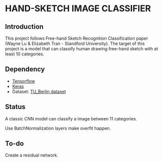 # HAND-SKETCH IMAGE CLASSIFIER

## Introduction
This project follows Free-hand Sketch Recognition Classification paper (Wayne Lu & Elizabeth Tran - Standford University). The target of this project is a model that can classify human drawing free-hand sketch with at least 10 categories.

## Dependency
* [Tensorflow](Tensorflow)
* [Keras](https://keras.io/)
* Dataset: [TU_Berlin dataset](http://cybertron.cg.tu-berlin.de/eitz/projects/classifysketch/)

## Status
A classic CNN model can classify a image between 11 categories.

Use BatchNormalization layers make overfit happen.

## To-do
Create a residual network.
